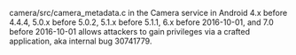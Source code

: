 camera/src/camera_metadata.c in the Camera service in Android 4.x before 4.4.4, 5.0.x before 5.0.2, 5.1.x before 5.1.1, 6.x before 2016-10-01, and 7.0 before 2016-10-01 allows attackers to gain privileges via a crafted application, aka internal bug 30741779.